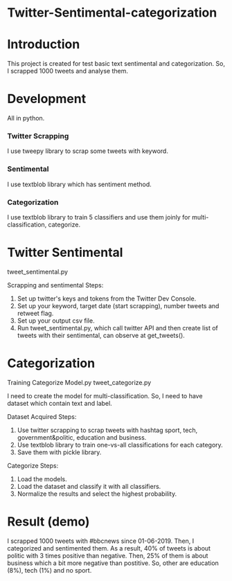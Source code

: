 # Twitter-Sentimental-categorization

# Introduction
  This project is created for test basic text sentimental and categorization. So, I scrapped 1000 tweets and analyse them.

# Development
  All in python.

### Twitter Scrapping
I use tweepy library to scrap some tweets with keyword.

### Sentimental
I use textblob library which has sentiment method.

### Categorization
I use textblob library to train 5 classifiers and use them joinly for multi-classification, categorize.



# Twitter Sentimental
  tweet_sentimental.py
  
  Scrapping and sentimental Steps: 
  1. Set up twitter's keys and tokens from the Twitter Dev Console.
  2. Set up your keyword, target date (start scrapping), number tweets and retweet flag.
  3. Set up your output csv file.
  4. Run tweet_sentimental.py, which call twitter API and then create list of tweets with their sentimental, can observe at get_tweets().
  
# Categorization
  Training Categorize Model.py
  tweet_categorize.py
  
  I need to create the model for multi-classification. So, I need to have dataset which contain text and label.
  
  Dataset Acquired Steps:
  1. Use twitter scrapping to scrap tweets with hashtag sport, tech, government&politic, education and business.
  2. Use textblob library to train one-vs-all classifications for each category.
  3. Save them with pickle library.
  
  Categorize Steps:
  1. Load the models.
  2. Load the dataset and classify it with all classifiers.
  3. Normalize the results and select the highest probability.



# Result (demo)
  I scrapped 1000 tweets with #bbcnews since 01-06-2019. Then, I categorized and sentimented them.
As a result, 40% of tweets is about politic with 3 times positive than negative. Then, 25% of them is about business which a bit more negative than postitive. So, other are education (8%), tech (1%) and no sport.



